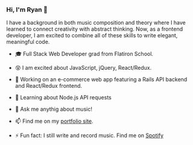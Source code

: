 ### Hi, I'm Ryan 👋
I have a background in both music composition and theory where I have learned to connect creativity with abstract thinking. Now, as a frontend developer,  I am excited to combine all of these skills to write elegant, meaningful code. 

- 🎓  Full Stack Web Developer grad from Flatiron School.
- 😵  I am excited about JavaScript, jQuery, React/Redux.
- 🔭  Working on an e-commerce web app featuring a Rails API backend and React/Redux frontend. 
- 🌱  Learning about Node.js API requests 
- 💬  Ask me anythig about music!
- 📫  Find me on my <a href="www.ryanmanchester.info"/>portfolio site</a>.

- ⚡ Fun fact: I still write and record music. Find me on <a href="https://open.spotify.com/artist/5Ov5QA5DAgkXHQLMKyVSJe?si=EDU1fqX-TU2YZH9N-m36dg">Spotify</a>
<!--
**ryanmanchester/ryanmanchester** is a ✨ _special_ ✨ repository because its `README.md` (this file) appears on your GitHub profile.
-->
